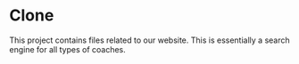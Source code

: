 # Clone
This project contains files related to our website.
This is essentially a search engine for all types of coaches.
